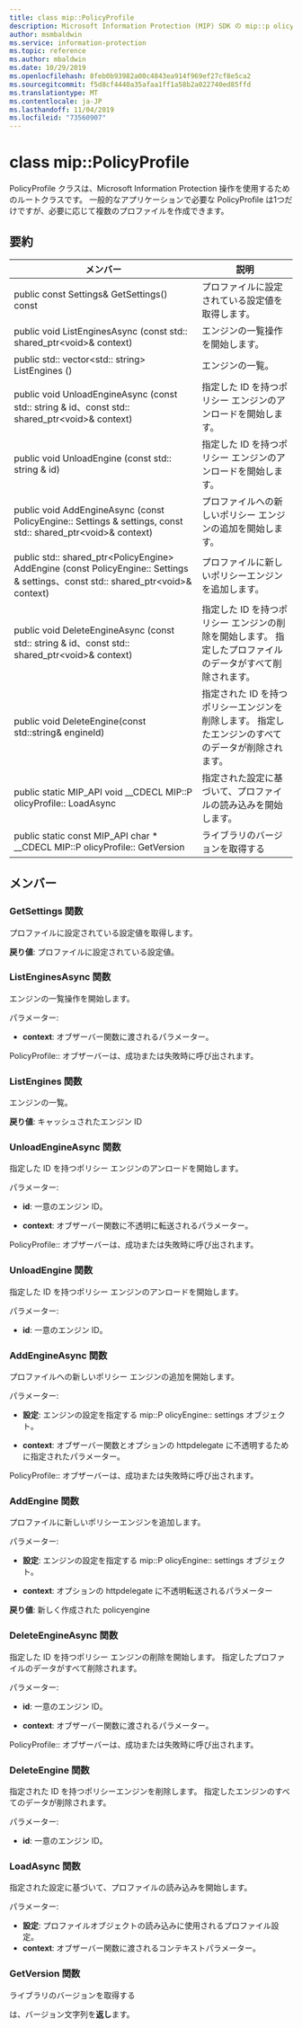 ```yaml
---
title: class mip::PolicyProfile
description: Microsoft Information Protection (MIP) SDK の mip::p olicyprofile クラスについて説明します。
author: msmbaldwin
ms.service: information-protection
ms.topic: reference
ms.author: mbaldwin
ms.date: 10/29/2019
ms.openlocfilehash: 8feb0b93982a00c4843ea914f969ef27cf8e5ca2
ms.sourcegitcommit: f5d8cf4440a35afaa1ff1a58b2a022740ed85ffd
ms.translationtype: MT
ms.contentlocale: ja-JP
ms.lasthandoff: 11/04/2019
ms.locfileid: "73560907"
---
```

# <a name="class-mippolicyprofile"></a>class mip::PolicyProfile 
PolicyProfile クラスは、Microsoft Information Protection 操作を使用するためのルートクラスです。 一般的なアプリケーションで必要な PolicyProfile は1つだけですが、必要に応じて複数のプロファイルを作成できます。
  
## <a name="summary"></a>要約
 メンバー                        | 説明                                
--------------------------------|---------------------------------------------
public const Settings& GetSettings() const  |  プロファイルに設定されている設定値を取得します。
public void ListEnginesAsync (const std:: shared_ptr\<void\>& context)  |  エンジンの一覧操作を開始します。
public std:: vector\<std:: string\> ListEngines ()  |  エンジンの一覧。
public void UnloadEngineAsync (const std:: string & id、const std:: shared_ptr\<void\>& context)  |  指定した ID を持つポリシー エンジンのアンロードを開始します。
public void UnloadEngine (const std:: string & id)  |  指定した ID を持つポリシー エンジンのアンロードを開始します。
public void AddEngineAsync (const PolicyEngine:: Settings & settings, const std:: shared_ptr\<void\>& context)  |  プロファイルへの新しいポリシー エンジンの追加を開始します。
public std:: shared_ptr\<PolicyEngine\> AddEngine (const PolicyEngine:: Settings & settings、const std:: shared_ptr\<void\>& context)  |  プロファイルに新しいポリシーエンジンを追加します。
public void DeleteEngineAsync (const std:: string & id、const std:: shared_ptr\<void\>& context)  |  指定した ID を持つポリシー エンジンの削除を開始します。 指定したプロファイルのデータがすべて削除されます。
public void DeleteEngine(const std::string& engineId)  |  指定された ID を持つポリシーエンジンを削除します。 指定したエンジンのすべてのデータが削除されます。
public static MIP_API void __CDECL MIP::P olicyProfile:: LoadAsync | 指定された設定に基づいて、プロファイルの読み込みを開始します。
public static const MIP_API char * __CDECL MIP::P olicyProfile:: GetVersion | ライブラリのバージョンを取得する

## <a name="members"></a>メンバー
  
### <a name="getsettings-function"></a>GetSettings 関数
プロファイルに設定されている設定値を取得します。

  
**戻り値**: プロファイルに設定されている設定値。
  
### <a name="listenginesasync-function"></a>ListEnginesAsync 関数
エンジンの一覧操作を開始します。

パラメーター:  
* **context**: オブザーバー関数に渡されるパラメーター。 


PolicyProfile:: オブザーバーは、成功または失敗時に呼び出されます。
  
### <a name="listengines-function"></a>ListEngines 関数
エンジンの一覧。

  
**戻り値**: キャッシュされたエンジン ID
  
### <a name="unloadengineasync-function"></a>UnloadEngineAsync 関数
指定した ID を持つポリシー エンジンのアンロードを開始します。

パラメーター:  
* **id**: 一意のエンジン ID。 


* **context**: オブザーバー関数に不透明に転送されるパラメーター。 


PolicyProfile:: オブザーバーは、成功または失敗時に呼び出されます。
  
### <a name="unloadengine-function"></a>UnloadEngine 関数
指定した ID を持つポリシー エンジンのアンロードを開始します。

パラメーター:  
* **id**: 一意のエンジン ID。


  
### <a name="addengineasync-function"></a>AddEngineAsync 関数
プロファイルへの新しいポリシー エンジンの追加を開始します。

パラメーター:  
* **設定**: エンジンの設定を指定する mip::P olicyEngine:: settings オブジェクト。 


* **context**: オブザーバー関数とオプションの httpdelegate に不透明するために指定されたパラメーター。 


PolicyProfile:: オブザーバーは、成功または失敗時に呼び出されます。
  
### <a name="addengine-function"></a>AddEngine 関数
プロファイルに新しいポリシーエンジンを追加します。

パラメーター:  
* **設定**: エンジンの設定を指定する mip::P olicyEngine:: settings オブジェクト。 


* **context**: オプションの httpdelegate に不透明転送されるパラメーター



  
**戻り値**: 新しく作成された policyengine
  
### <a name="deleteengineasync-function"></a>DeleteEngineAsync 関数
指定した ID を持つポリシー エンジンの削除を開始します。 指定したプロファイルのデータがすべて削除されます。

パラメーター:  
* **id**: 一意のエンジン ID。 


* **context**: オブザーバー関数に渡されるパラメーター。 


PolicyProfile:: オブザーバーは、成功または失敗時に呼び出されます。
  
### <a name="deleteengine-function"></a>DeleteEngine 関数
指定された ID を持つポリシーエンジンを削除します。 指定したエンジンのすべてのデータが削除されます。

パラメーター:  
* **id**: 一意のエンジン ID。

### <a name="loadasync-function"></a>LoadAsync 関数
指定された設定に基づいて、プロファイルの読み込みを開始します。

パラメーター:  
* **設定**: プロファイルオブジェクトの読み込みに使用されるプロファイル設定。 </para>
* **context**: オブザーバー関数に渡されるコンテキストパラメーター。

### <a name="getversion-function"></a>GetVersion 関数
ライブラリのバージョンを取得する

は、バージョン文字列を**返し**ます。